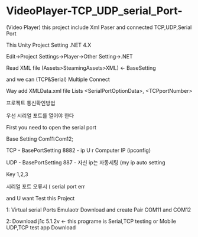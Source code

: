 # VideoPlayer-TCP_UDP_serial_Port-

(Video Player) 
this project include Xml Paser and connected TCP,UDP,Serial Port

This Unity Project Setting .NET 4.X

Edit->Project Settings->Player->Other Setting->.NET 

Read XML file (Assets>SteamingAssets>XML) <- BaseSetting

and we can (TCP&Serial) Multiple Connect 

Way add XMLData.xml file Lists \<SerialPortOptionData\>,  \<TCPportNumber\>

프로젝트 
통신확인방법

우선 시리얼 포트를 열어야 한다

First you need to open the serial port

Base Setting Com11:Com12;

TCP  - BasePortSetting 8882 - ip U r Computer IP (ipconfig)

UDP - BasePortSetting 887 - 자신 ip는 자동세팅 (my ip auto setting

Key 1,2,3 

시리얼 포트 오류시  ( serial port err

and U want Test this Project

1: Virtual serial Ports Emulaotr Download 
and create Pair COM11 and COM12

2: Download j1c 5.1.2v  <- this programe is Serial,TCP testing
or Mobile UDP,TCP test app 
Download
